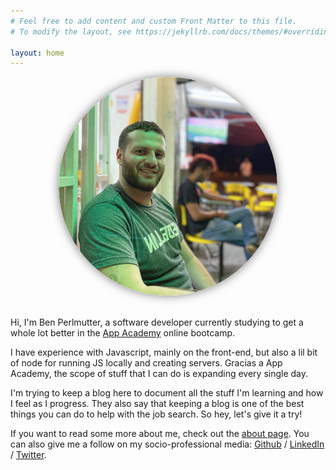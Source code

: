```yaml
---
# Feel free to add content and custom Front Matter to this file.
# To modify the layout, see https://jekyllrb.com/docs/themes/#overriding-theme-defaults

layout: home
---
```

<!-- ![Ben in the Tienda](assets/ben-tienda-circle.png) -->
<head>
    <style>
        .img-wrap{
            display: flex;
            justify-content: center;
        }
        #ben-in-tienda{
            width:350px; 
            margin-bottom: 1.25rem;
            border-radius: 50%;
            box-shadow: 0 0 15px rgba(0,0,0,0.5);
        }
    </style>
</head>
<div class="img-wrap">
<img src="assets/ben-tienda-circle.png" id="ben-in-tienda" alt="picture of ben perlmutter">
</div>




Hi, I'm Ben Perlmutter, a software developer currently studying to get a whole lot better in the [App Academy](https://appacademy.io/) online bootcamp.

I have experience with Javascript, mainly on the front-end, but also a lil bit of node for running JS locally and creating servers. Gracias a App Academy, the scope of stuff that I can do is expanding every single day.

I'm trying to keep a blog here to document all the stuff I'm learning and how I feel as I progress. They also say that keeping a blog is one of the best things you can do to help with the job search. So hey, let's give it a try! 

If you want to read some more about me, check out the [about page](/_site/about/index.html). You can also give me a follow on my socio-professional media: [Github](https://github.com/bpmutter) / [LinkedIn](https://www.linkedin.com/in/ben-perlmutter-a410228a/) / [Twitter](https://twitter.com/bpmutter).

